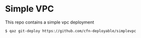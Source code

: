 # Simple VPC

This repo contains a simple vpc deployment

```
$ qaz git-deploy https://github.com/cfn-deployable/simplevpc
```
